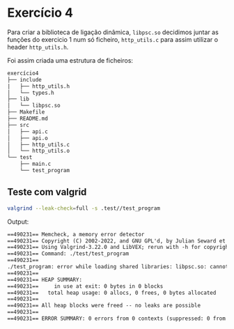 # Exercício 4

Para criar a biblioteca de ligação dinâmica, `libpsc.so` 
decidimos juntar as funções do exercicio 1 num só ficheiro, `http_utils.c` 
para assim utilizar o header `http_utils.h`.

Foi assim criada uma estrutura de ficheiros:

```txt
exercício4
├── include
|   ├── http_utils.h
│   └── types.h
├── lib
│   └── libpsc.so
├── Makefile
├── README.md
├── src
│   ├── api.c
│	├── api.o
│   ├── http_utils.c
│   └── http_utils.o
└── test
    ├── main.c
    └── test_program

``` 

## Teste com valgrid

```bash
valgrind --leak-check=full -s .test//test_program
```

Output:

```txt
==490231== Memcheck, a memory error detector
==490231== Copyright (C) 2002-2022, and GNU GPL'd, by Julian Seward et al.
==490231== Using Valgrind-3.22.0 and LibVEX; rerun with -h for copyright info
==490231== Command: ./test/test_program
==490231== 
./test_program: error while loading shared libraries: libpsc.so: cannot open shared object file: No such file or directory
==490231== 
==490231== HEAP SUMMARY:
==490231==     in use at exit: 0 bytes in 0 blocks
==490231==   total heap usage: 0 allocs, 0 frees, 0 bytes allocated
==490231== 
==490231== All heap blocks were freed -- no leaks are possible
==490231== 
==490231== ERROR SUMMARY: 0 errors from 0 contexts (suppressed: 0 from 0)

```
